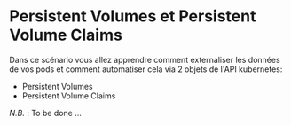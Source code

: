 # Persistent Volumes et Persistent Volume Claims

Dans ce scénario vous allez apprendre comment externaliser les données de vos pods et comment automatiser cela via 2 objets de l'API kubernetes:

- Persistent Volumes
- Persistent Volume Claims

*N.B.* : To be done ...
